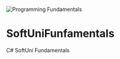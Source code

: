 ![Programming Fundamentals](https://user-images.githubusercontent.com/87384771/148648495-00a36021-a034-4976-8f7c-615707b24d8f.jpg)
# SoftUniFunfamentals
C# SoftUni Fundamentals
